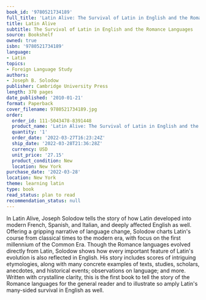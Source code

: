 ```yaml
---
book_id: '9780521734189'
full_title: 'Latin Alive: The Survival of Latin in English and the Romance Languages'
title: Latin Alive
subtitle: The Survival of Latin in English and the Romance Languages
source: Bookshelf
owned: true
isbn: '9780521734189'
language:
- Latin
topics:
- Foreign Language Study
authors:
- Joseph B. Solodow
publisher: Cambridge University Press
length: 370 pages
date_published: '2010-01-21'
format: Paperback
cover_filename: 9780521734189.jpg
order:
  order_id: 111-5043478-8391448
  product_name: 'Latin Alive: The Survival of Latin in English and the Romance Languages'
  quantity: '1'
  order_date: '2022-03-27T16:23:24Z'
  ship_date: '2022-03-28T21:36:28Z'
  currency: USD
  unit_price: '27.15'
  product_condition: New
  location: New York
purchase_date: '2022-03-28'
location: New York
theme: learning latin
type: book
read_status: plan to read
recommendation_status: null
---
```

In Latin Alive, Joseph Solodow tells the story of how Latin developed into modern French, Spanish, and Italian, and deeply affected English as well. Offering a gripping narrative of language change, Solodow charts Latin's course from classical times to the modern era, with focus on the first millennium of the Common Era. Though the Romance languages evolved directly from Latin, Solodow shows how every important feature of Latin's evolution is also reflected in English. His story includes scores of intriguing etymologies, along with many concrete examples of texts, studies, scholars, anecdotes, and historical events; observations on language; and more. Written with crystalline clarity, this is the first book to tell the story of the Romance languages for the general reader and to illustrate so amply Latin's many-sided survival in English as well.
